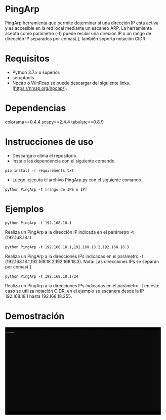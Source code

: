 # PingArp
PingArp herramienta que permite determinar si una dirección IP esta activa y es accesible en la red local mediante un escaneo ARP.
La herramienta acepta como parámetro (-t) puede recibir una direcion IP o un rango de dirección IP separados por comas(,), también soporta notación CIDR.

# Requisitos
- Python 3.7.x o superior.
- setuptools.
- Npcap o WinPcap se puede descargar del siguiente links. (https://nmap.org/npcap/).


# Dependencias
colorama==0.4.4
scapy==2.4.4
tabulate==0.8.9

# Instrucciones de uso
- Descarga o clona el repositorio.
- Instale las dependencia con el siguiente comando.

```
pip install -r requirements.txt

```
- Luego, ejecuta el archivo PingArp.py con el siguiente comando.

```
python PingArp -t [rango de IPS o IP]
```

# Ejemplos

```
python PingArp -t 192.168.18.1
```
Realiza un PingArp a la dirección IP indicada en el parámetro -t (192.168.18.1)

```
python PingArp -t 192.168.18.1,192.168.18.2,192.168.18.3
```
Realiza un PingArp a la direcciones IPs indicadas en el parámetro -t (192.168.18.1,192.168.18.2,192.168.18.3). Nota: Las direcciones IPs se separan por comas(,).

```
python PingArp -t 192.168.18.1/24
```
Realiza un PingArp a la direcciones IPs indicadas en el parámetro -t en este caso se utiliza notación CIDR, en el ejemplo se escanera desde la IP 192.168.18.1 hasta 192.168.18.255.

# Demostración
![alt text](https://github.com/LW-Homeless/PingArp/blob/main/PingArp.gif)
